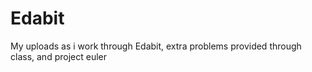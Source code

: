 # Edabit
My uploads as i work through Edabit, extra problems provided through class, and project euler

